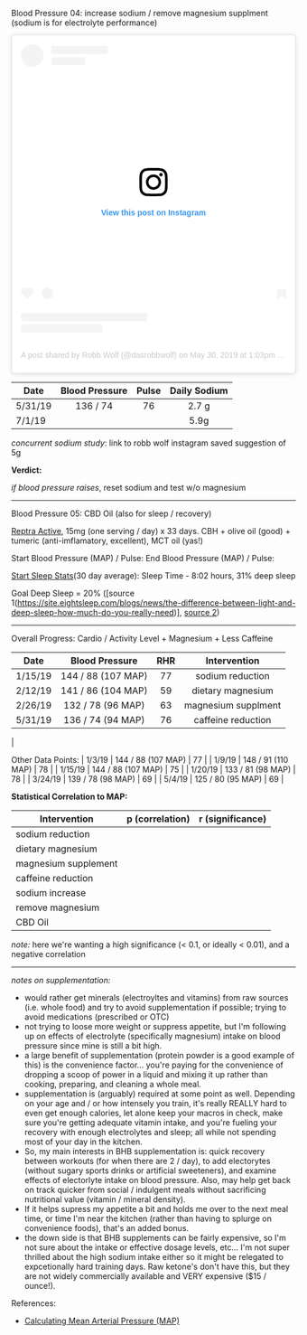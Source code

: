 Blood Pressure 04:  increase sodium / remove magnesium supplment (sodium is for electrolyte performance)

<blockquote class="instagram-media" data-instgrm-permalink="https://www.instagram.com/p/ByGXE0Po1J2/" data-instgrm-version="12" style=" background:#FFF; border:0; border-radius:3px; box-shadow:0 0 1px 0 rgba(0,0,0,0.5),0 1px 10px 0 rgba(0,0,0,0.15); margin: 1px; max-width:540px; min-width:326px; padding:0; width:99.375%; width:-webkit-calc(100% - 2px); width:calc(100% - 2px);"><div style="padding:16px;"> <a href="https://www.instagram.com/p/ByGXE0Po1J2/" style=" background:#FFFFFF; line-height:0; padding:0 0; text-align:center; text-decoration:none; width:100%;" target="_blank"> <div style=" display: flex; flex-direction: row; align-items: center;"> <div style="background-color: #F4F4F4; border-radius: 50%; flex-grow: 0; height: 40px; margin-right: 14px; width: 40px;"></div> <div style="display: flex; flex-direction: column; flex-grow: 1; justify-content: center;"> <div style=" background-color: #F4F4F4; border-radius: 4px; flex-grow: 0; height: 14px; margin-bottom: 6px; width: 100px;"></div> <div style=" background-color: #F4F4F4; border-radius: 4px; flex-grow: 0; height: 14px; width: 60px;"></div></div></div><div style="padding: 19% 0;"></div> <div style="display:block; height:50px; margin:0 auto 12px; width:50px;"><svg width="50px" height="50px" viewBox="0 0 60 60" version="1.1" xmlns="https://www.w3.org/2000/svg" xmlns:xlink="https://www.w3.org/1999/xlink"><g stroke="none" stroke-width="1" fill="none" fill-rule="evenodd"><g transform="translate(-511.000000, -20.000000)" fill="#000000"><g><path d="M556.869,30.41 C554.814,30.41 553.148,32.076 553.148,34.131 C553.148,36.186 554.814,37.852 556.869,37.852 C558.924,37.852 560.59,36.186 560.59,34.131 C560.59,32.076 558.924,30.41 556.869,30.41 M541,60.657 C535.114,60.657 530.342,55.887 530.342,50 C530.342,44.114 535.114,39.342 541,39.342 C546.887,39.342 551.658,44.114 551.658,50 C551.658,55.887 546.887,60.657 541,60.657 M541,33.886 C532.1,33.886 524.886,41.1 524.886,50 C524.886,58.899 532.1,66.113 541,66.113 C549.9,66.113 557.115,58.899 557.115,50 C557.115,41.1 549.9,33.886 541,33.886 M565.378,62.101 C565.244,65.022 564.756,66.606 564.346,67.663 C563.803,69.06 563.154,70.057 562.106,71.106 C561.058,72.155 560.06,72.803 558.662,73.347 C557.607,73.757 556.021,74.244 553.102,74.378 C549.944,74.521 548.997,74.552 541,74.552 C533.003,74.552 532.056,74.521 528.898,74.378 C525.979,74.244 524.393,73.757 523.338,73.347 C521.94,72.803 520.942,72.155 519.894,71.106 C518.846,70.057 518.197,69.06 517.654,67.663 C517.244,66.606 516.755,65.022 516.623,62.101 C516.479,58.943 516.448,57.996 516.448,50 C516.448,42.003 516.479,41.056 516.623,37.899 C516.755,34.978 517.244,33.391 517.654,32.338 C518.197,30.938 518.846,29.942 519.894,28.894 C520.942,27.846 521.94,27.196 523.338,26.654 C524.393,26.244 525.979,25.756 528.898,25.623 C532.057,25.479 533.004,25.448 541,25.448 C548.997,25.448 549.943,25.479 553.102,25.623 C556.021,25.756 557.607,26.244 558.662,26.654 C560.06,27.196 561.058,27.846 562.106,28.894 C563.154,29.942 563.803,30.938 564.346,32.338 C564.756,33.391 565.244,34.978 565.378,37.899 C565.522,41.056 565.552,42.003 565.552,50 C565.552,57.996 565.522,58.943 565.378,62.101 M570.82,37.631 C570.674,34.438 570.167,32.258 569.425,30.349 C568.659,28.377 567.633,26.702 565.965,25.035 C564.297,23.368 562.623,22.342 560.652,21.575 C558.743,20.834 556.562,20.326 553.369,20.18 C550.169,20.033 549.148,20 541,20 C532.853,20 531.831,20.033 528.631,20.18 C525.438,20.326 523.257,20.834 521.349,21.575 C519.376,22.342 517.703,23.368 516.035,25.035 C514.368,26.702 513.342,28.377 512.574,30.349 C511.834,32.258 511.326,34.438 511.181,37.631 C511.035,40.831 511,41.851 511,50 C511,58.147 511.035,59.17 511.181,62.369 C511.326,65.562 511.834,67.743 512.574,69.651 C513.342,71.625 514.368,73.296 516.035,74.965 C517.703,76.634 519.376,77.658 521.349,78.425 C523.257,79.167 525.438,79.673 528.631,79.82 C531.831,79.965 532.853,80.001 541,80.001 C549.148,80.001 550.169,79.965 553.369,79.82 C556.562,79.673 558.743,79.167 560.652,78.425 C562.623,77.658 564.297,76.634 565.965,74.965 C567.633,73.296 568.659,71.625 569.425,69.651 C570.167,67.743 570.674,65.562 570.82,62.369 C570.966,59.17 571,58.147 571,50 C571,41.851 570.966,40.831 570.82,37.631"></path></g></g></g></svg></div><div style="padding-top: 8px;"> <div style=" color:#3897f0; font-family:Arial,sans-serif; font-size:14px; font-style:normal; font-weight:550; line-height:18px;"> View this post on Instagram</div></div><div style="padding: 12.5% 0;"></div> <div style="display: flex; flex-direction: row; margin-bottom: 14px; align-items: center;"><div> <div style="background-color: #F4F4F4; border-radius: 50%; height: 12.5px; width: 12.5px; transform: translateX(0px) translateY(7px);"></div> <div style="background-color: #F4F4F4; height: 12.5px; transform: rotate(-45deg) translateX(3px) translateY(1px); width: 12.5px; flex-grow: 0; margin-right: 14px; margin-left: 2px;"></div> <div style="background-color: #F4F4F4; border-radius: 50%; height: 12.5px; width: 12.5px; transform: translateX(9px) translateY(-18px);"></div></div><div style="margin-left: 8px;"> <div style=" background-color: #F4F4F4; border-radius: 50%; flex-grow: 0; height: 20px; width: 20px;"></div> <div style=" width: 0; height: 0; border-top: 2px solid transparent; border-left: 6px solid #f4f4f4; border-bottom: 2px solid transparent; transform: translateX(16px) translateY(-4px) rotate(30deg)"></div></div><div style="margin-left: auto;"> <div style=" width: 0px; border-top: 8px solid #F4F4F4; border-right: 8px solid transparent; transform: translateY(16px);"></div> <div style=" background-color: #F4F4F4; flex-grow: 0; height: 12px; width: 16px; transform: translateY(-4px);"></div> <div style=" width: 0; height: 0; border-top: 8px solid #F4F4F4; border-left: 8px solid transparent; transform: translateY(-4px) translateX(8px);"></div></div></div> <div style="display: flex; flex-direction: column; flex-grow: 1; justify-content: center; margin-bottom: 24px;"> <div style=" background-color: #F4F4F4; border-radius: 4px; flex-grow: 0; height: 14px; margin-bottom: 6px; width: 224px;"></div> <div style=" background-color: #F4F4F4; border-radius: 4px; flex-grow: 0; height: 14px; width: 144px;"></div></div></a><p style=" color:#c9c8cd; font-family:Arial,sans-serif; font-size:14px; line-height:17px; margin-bottom:0; margin-top:8px; overflow:hidden; padding:8px 0 7px; text-align:center; text-overflow:ellipsis; white-space:nowrap;"><a href="https://www.instagram.com/p/ByGXE0Po1J2/" style=" color:#c9c8cd; font-family:Arial,sans-serif; font-size:14px; font-style:normal; font-weight:normal; line-height:17px; text-decoration:none;" target="_blank">A post shared by Robb Wolf (@dasrobbwolf)</a> on <time style=" font-family:Arial,sans-serif; font-size:14px; line-height:17px;" datetime="2019-05-30T20:03:28+00:00">May 30, 2019 at 1:03pm PDT</time></p></div></blockquote> <script async src="//www.instagram.com/embed.js"></script>

| Date    | Blood Pressure | Pulse | Daily Sodium |
| ------- |:--------------:|:-----:|:------------:|
| 5/31/19 | 136 / 74       | 76    | 2.7 g        |
| 7/1/19  |                |       | 5.9g         |

*concurrent sodium study*: link to robb wolf instagram saved suggestion of 5g

**Verdict:**

*if blood pressure raises*, reset sodium and test w/o magnesium

----------------------------------------------------------------------------

Blood Pressure 05: CBD Oil (also for sleep / recovery)

[Reptra Active](https://receptranaturals.com/product/receptra-active-cbd-oil/), 15mg (one serving / day) x 33 days.  CBH + olive oil (good) + tumeric (anti-imflamatory, excellent), MCT oil (yas!)

Start Blood Pressure (MAP) / Pulse:
End Blood Pressure (MAP) / Pulse:

[Start Sleep Stats](https://photos.app.goo.gl/GJDPsnu4cpP9wLFT7)(30 day average): Sleep Time - 8:02 hours, 31% deep sleep


Goal Deep Sleep = 20% ([source 1(https://site.eightsleep.com/blogs/news/the-difference-between-light-and-deep-sleep-how-much-do-you-really-need)], [source 2](https://www.medicaldaily.com/how-much-deep-sleep-optimal-and-how-get-more-422432))


----------------------------------------------------------------------------

Overall Progress: Cardio / Activity Level + Magnesium + Less Caffeine

| Date    | Blood Pressure     | RHR | Intervention     |
| ------- |:------------------:|:---:|:----------------:|
| 1/15/19 | 144 / 88 (107 MAP) | 77  | sodium reduction | link to BP01
| 2/12/19 | 141 / 86 (104 MAP) | 59  | dietary magnesium | link to BP02
| 2/26/19 | 132 / 78 (96 MAP)  | 63  | magnesium supplment | link to BP02
| 5/31/19 | 136 / 74 (94 MAP)  | 76  | caffeine reduction | link to BP03
|

Other Data Points:
| 1/3/19  | 144 / 88 (107 MAP) | 77 |
| 1/9/19  | 148 / 91 (110 MAP) | 78 |
| 1/15/19 | 144 / 88 (107 MAP) | 75 |
| 1/20/19 | 133 / 81 (98 MAP)  | 78 |
| 3/24/19 | 139 / 78 (98 MAP)  | 69 | 
| 5/4/19  | 125 / 80 (95 MAP)  | 69 |

**Statistical Correlation to MAP:**

| Intervention         | p (correlation) | r (significance) |
|----------------------|:---------------:|:----------------:|
| sodium reduction     |
| dietary magnesium    |
| magnesium supplement |
| caffeine reduction   |
| sodium increase      |
| remove magnesium     |
| CBD Oil              |

*note:*  here we're wanting a high significance (< 0.1, or ideally < 0.01), and a negative correlation

----------------------------------------------------------------------------

*notes on supplementation:*

  - would rather get minerals (electroyltes and vitamins) from raw sources (i.e. whole food) and try to avoid supplementation if possible; trying to avoid medications (prescribed or OTC)
  - not trying to loose more weight or suppress appetite, but I'm following up on effects of electrolyte (specifically magnesium) intake on blood pressure since mine is still a bit high.
  - a large benefit of supplementation (protein powder is a good example of this) is the convenience factor... you're paying for the convenience of dropping a scoop of power in a liquid and mixing it up rather than cooking, preparing, and cleaning a whole meal.
  - supplementation is (arguably) required at some point as well.  Depending on your age and / or how intensely you train, it's really REALLY hard to even get enough calories, let alone keep your macros in check, make sure you're getting adequate vitamin intake, and you're fueling your recovery with enough electrolytes and sleep; all while not spending most of your day in the kitchen.
  - So, my main interests in BHB supplementation is:  quick recovery between workouts (for when there are 2 / day), to add electorytes (without sugary sports drinks or artificial sweeteners), and examine effects of electorlyte intake on blood pressure.  Also, may help get back on track quicker from social / indulgent meals without sacrificing nutritional value (vitamin / mineral density).
  - If it helps supress my appetite a bit and holds me over to the next meal time, or time I'm near the kitchen (rather than having to splurge on convenience foods), that's an added bonus.
  - the down side is that BHB supplements can be fairly expensive, so I'm not sure about the intake or effective dosage levels, etc... I'm not super thrilled about the high sodium intake either so it might be relegated to expcetionally hard training days.  Raw ketone's don't have this, but they are not widely commercially available and VERY expensive ($15 / ounce!).
  
  References:
- [Calculating Mean Arterial Pressure (MAP)](https://www.nursingcenter.com/ncblog/december-2011/calculating-the-map)
